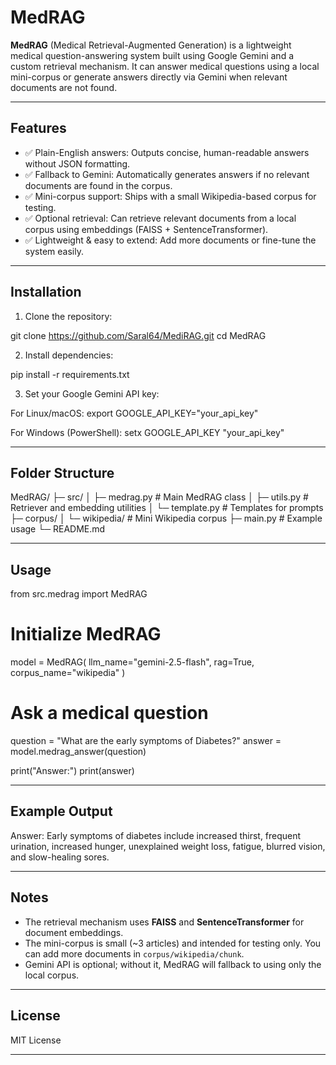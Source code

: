 # MedRAG

**MedRAG** (Medical Retrieval-Augmented Generation) is a lightweight medical question-answering system built using Google Gemini and a custom retrieval mechanism. It can answer medical questions using a local mini-corpus or generate answers directly via Gemini when relevant documents are not found.

---

## Features

* ✅ Plain-English answers: Outputs concise, human-readable answers without JSON formatting.
* ✅ Fallback to Gemini: Automatically generates answers if no relevant documents are found in the corpus.
* ✅ Mini-corpus support: Ships with a small Wikipedia-based corpus for testing.
* ✅ Optional retrieval: Can retrieve relevant documents from a local corpus using embeddings (FAISS + SentenceTransformer).
* ✅ Lightweight & easy to extend: Add more documents or fine-tune the system easily.

---

## Installation

1. Clone the repository:

git clone https://github.com/Saral64/MediRAG.git
cd MedRAG

2. Install dependencies:

pip install -r requirements.txt

3. Set your Google Gemini API key:

For Linux/macOS:
export GOOGLE_API_KEY="your_api_key"

For Windows (PowerShell):
setx GOOGLE_API_KEY "your_api_key"

---

## Folder Structure

MedRAG/
├─ src/
│  ├─ medrag.py           # Main MedRAG class
│  ├─ utils.py            # Retriever and embedding utilities
│  └─ template.py         # Templates for prompts
├─ corpus/
│  └─ wikipedia/          # Mini Wikipedia corpus
├─ main.py                # Example usage
└─ README.md

---

## Usage

from src.medrag import MedRAG

# Initialize MedRAG

model = MedRAG(
llm_name="gemini-2.5-flash",
rag=True,
corpus_name="wikipedia"
)

# Ask a medical question

question = "What are the early symptoms of Diabetes?"
answer = model.medrag_answer(question)

print("Answer:")
print(answer)

---

## Example Output

Answer:
Early symptoms of diabetes include increased thirst, frequent urination, increased hunger, unexplained weight loss, fatigue, blurred vision, and slow-healing sores.

---

## Notes

* The retrieval mechanism uses **FAISS** and **SentenceTransformer** for document embeddings.
* The mini-corpus is small (~3 articles) and intended for testing only. You can add more documents in `corpus/wikipedia/chunk`.
* Gemini API is optional; without it, MedRAG will fallback to using only the local corpus.

---

## License

MIT License

---
